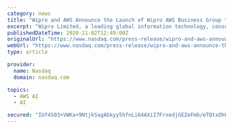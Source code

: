 ```yaml
---
category: news
title: "Wipro and AWS Announce the Launch of Wipro AWS Business Group to Accelerate Growth"
excerpt: "Wipro Limited, a leading global information technology, consulting, and business process services company, today announced the launch of its dedicated Wipro AWS Business Group, a unit designed to help customers fast-track their cloud transformation journey on AWS."
publishedDateTime: 2020-11-02T12:49:00Z
originalUrl: "https://www.nasdaq.com/press-release/wipro-and-aws-announce-the-launch-of-wipro-aws-business-group-to-accelerate-growth"
webUrl: "https://www.nasdaq.com/press-release/wipro-and-aws-announce-the-launch-of-wipro-aws-business-group-to-accelerate-growth"
type: article

provider:
  name: Nasdaq
  domain: nasdaq.com

topics:
  - AWS AI
  - AI

secured: "IUf4S03+VWKa+9NtjkSagAbkyy5hfnLi64AXiI7FrxedjGEZeFmb/eTQtxOhLoJE9DolgIgHuxKB1WC72UT/Y/dVB+auNbq7l6cHuwHraZe7oTzBz2ci8jCyGuRkyjNNHWpNFNU3IGb6lvxM8RSBWGSBcOembV8DLQ2061XzTyH3iKSzCY6MC5ZzBDMaDWgwZG+5P3XdrQOrSnWmhftdA/ARzhuasNys6F9lZ6mz03ivhUBV1AWGemTtRJqiWLu7fpr34ctyQonlMgPRdPMcJ1+DgERVaSnMO+oOrIsbF211QoIrt5im8BCNEZ9bNLEaIze6Yl0aTfCWDvWVGqaU/nrddvvTxdfi97HJtNmEVtE=;N7QG/ljUZf2/kJ8HOnGwog=="
---
```


